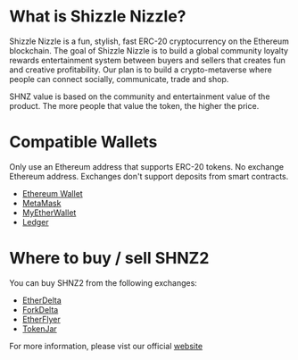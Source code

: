 # What is Shizzle Nizzle?

Shizzle Nizzle is a fun, stylish, fast ERC-20 cryptocurrency on the Ethereum blockchain. The goal of Shizzle Nizzle is to build a global community loyalty rewards entertainment system between buyers and sellers that creates fun and creative profitability. Our plan is to build a crypto-metaverse where people can connect socially, communicate, trade and shop. 

SHNZ value is based on the community and entertainment value of the product. The more people that value the token, the higher the price. 

# Compatible Wallets

Only use an Ethereum address that supports ERC-20 tokens. No exchange Ethereum address. Exchanges
don't support deposits from smart contracts.
<ul>
  <li> <a href="https://ethereum.org/"> Ethereum Wallet </a></li>
  <li> <a href="https://metamask.io/"> MetaMask </a></li>
  <li> <a href="https://www.myetherwallet.com/"> MyEtherWallet </a></li>
  <li> <a href="https://www.ledgerwallet.com/products/ledger-nano-s?utm_source=http://shizzlenizzle.com/&utm_medium=affiliate&utm_campaign=967a"> Ledger </a></li>
</ul>

# Where to buy / sell SHNZ2

You can buy SHNZ2 from the following exchanges: 
<ul>
  <li> <a href="https://etherdelta.com/#SHNZ-ETH"> EtherDelta </a> </li>
  <li> <a href="https://forkdelta.github.io/#!/trade/SHNZ-ETH"> ForkDelta</a> </li>
  <li> <a href="https://www.etherflyer.com/trade.html?pairs=SHNZ-ETH"> EtherFlyer</a> </li>
  <li> <a href="https://tokenjar.io/"> TokenJar</a> </li>
</ul>


For more information, please vist our official <a href="http://shizzlenizzle.com/">website</a>




